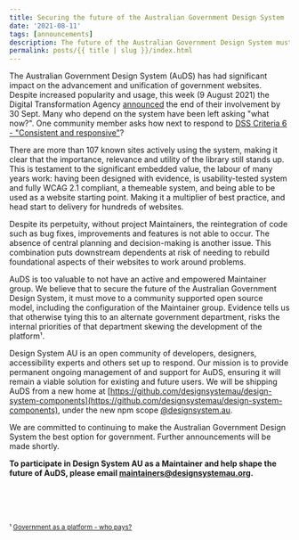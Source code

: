 ```yaml
---
title: Securing the future of the Australian Government Design System
date: '2021-08-11'
tags: [announcements]
description: The future of the Australian Government Design System must be with community governance.
permalink: posts/{{ title | slug }}/index.html
---
```


The Australian Government Design System (AuDS) has had significant impact on the advancement and unification of government websites. Despite increased popularity and usage, this week (9 August 2021) the Digital Transformation Agency [announced](https://community.digital.gov.au/t/dta-design-system-has-been-decommissioned/4649) the end of their involvement by 30 Sept. Many who depend on the system have been left asking "what now?". One community member asks how next to respond to [DSS Criteria 6 - "Consistent and responsive"](https://www.dta.gov.au/help-and-advice/digital-service-standard/digital-service-standard-criteria/6-consistent-and-responsive-design)?

There are more than 107 known sites actively using the system, making it clear that the importance, relevance and utility of the library still stands up. This is testament to the significant embedded value, the labour of many years work: having been designed with evidence, is usability-tested system and fully WCAG 2.1 compliant, a themeable system, and being able to be used as a website starting point. Making it a multiplier of best practice, and head start to delivery for hundreds of websites. 

Despite its perpetuity, without project Maintainers, the reintegration of code such as bug fixes, improvements and features is not able to occur. The absence of central planning and decision-making is another issue. This combination puts downstream dependents at risk of needing to rebuild foundational aspects of their websites to work around problems.

AuDS is too valuable to not have an active and empowered Maintainer group. We believe that to secure the future of the Australian Government Design System, it must move to a community supported open source model, including the configuration of the Maintainer group. Evidence tells us that otherwise tying this to an alternate government department, risks the internal priorities of that department skewing the development of the platform¹. 

Design System AU is an open community of developers, designers, accessibility experts and others set up to respond. Our mission is to provide permanent ongoing management of and support for AuDS, ensuring it will remain a viable solution for existing and future users.  We will be shipping AuDS from a new home at [https://github.com/designsystemau/design-system-components](https://github.com/designsystemau/design-system-components), under the new npm scope [@designsystem.au](https://www.npmjs.com/org/designsystem.au).

We are committed to continuing to make the Australian Government Design System the best option for government. Further announcements will be made shortly.  

**To participate in Design System AU as a Maintainer and help shape the future of AuDS, please email [maintainers@designsystemau.org](mailto:maintainers@designsystemau.org).**

<br/>
<br/>
<br/>
<br/>
<small>¹ <a href="https://www.bennettinstitute.cam.ac.uk/blog/government-platform-who-pays/" target="_blank">Government as a platform - who pays?</a></small>
